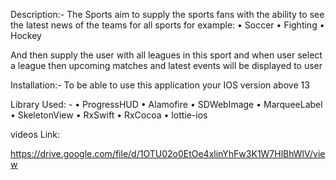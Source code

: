 Description:-
The Sports aim to supply the sports fans with the ability to see the latest news of the teams for all sports for example:
•	Soccer
•	Fighting 
•	Hockey

And then supply the user with all leagues in this sport and when user select a league then upcoming matches and latest events will be displayed to user  

Installation:-
  To be able to use this application your IOS version above 13
  
Library Used: -
•	ProgressHUD
•	Alamofire
•	SDWebImage
•	MarqueeLabel
•	SkeletonView
•	RxSwift
•	RxCocoa
•	lottie-ios

videos Link:

https://drive.google.com/file/d/1OTU02o0EtOe4xlinYhFw3K1W7HlBhWlV/view
